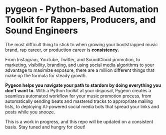 # pygeon - Python-based Automation Toolkit for Rappers, Producers, and Sound Engineers 

The most difficult thing to stick to when growing your bootstrapped music brand, rap career, or production career is **consistency.** 


From Instagram, YouTube, Twitter, and SoundCloud promotion, to marketing, visibility, branding, and using social media algorithms to your advantage to maximize exposure, there are a million different things that make up the formula for steady growth. 


**Pygeon helps you navigate your path to stardom by doing everything you don't want to.** 
With a Python toolkit at your disposal, Pygeon creates a seamless automated workflow for your music promotion process, from automatically sending beats and mastered tracks to appropriate mailing lists, to deploying AI-powered social media bots that spread your links and posts while you snooze. 

This is a work in progress, and this repo will be updated on a consistent basis. Stay tuned and hungry for clout! 


